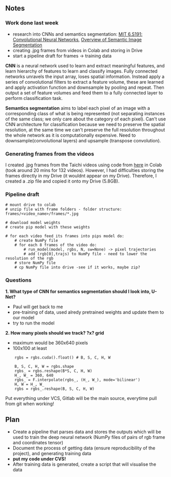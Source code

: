 ## Notes ##
### Work done last week
* research into CNNs and semantics segmentation: [MIT 6.S191: Convolutional Neural Networks](https://www.youtube.com/watch?v=uapdILWYTzE&list=PLtBw6njQRU-rwp5__7C0oIVt26ZgjG9NI&index=3), [Overview of Semantic Image Segmentation](https://www.jeremyjordan.me/semantic-segmentation/)
* creating .jpg frames from videos in Colab and storing in Drive
* start a pipeline draft for frames -> training data


__CNN__ is a neural network used to learn and extract meaningful features, and learn hierarchy of features to learn and classify images. Fully connected networks unravels the input array, loses spatial information. Instead apply a series of convolutional filters to extract a feature volume, these are learned and apply activation function and downsample by pooling and repeat. Then output a set of feature volumes and feed them to a fully connected layer to perform classification task.

__Semantics segmentation__ aims to label each pixel of an image with a corresponding class of what is being represented (not separating instances of the same class; we only care about the category of each pixel). Can't use CNN architecture for classification because we need to preserve the spatial resolution, at the same time we can't preserve the full resolution throughout the whole network as it is computationally expensive. Need to downsample(convolutional layers) and upsample (transpose convolution).

### Generating frames from the videos
I created .jpg frames from the Taichi videos using code from [here](https://github.com/gsssrao/youtube-8m-videos-frames/blob/master/generateframesfromvideos.sh) in Colab (took around 20 mins for 132 videos). However, I had difficulties storing the frames directly in my Drive (it wouldnt appear on my Drive). Therefore, I created a .zip file and copied it onto my Drive (5.8GB).

### __Pipeline draft__
```
# mount drive to colab
# unzip file with frame folders - folder structure: frames/<video_name>/frames/*.jpg

# download model weights
# create pip model with these weights

# for each video feed its frames into pips model do:
	# create NumPy file
	# for each 8 frames of the video do:
		# run_model(model, rgbs, N, sw=None) -> pixel trajectories
		# add (rgb[0],trajs) to NumPy file - need to lower the resolution of the rgb
	# store NumPy file
	# cp NumPy file into drive -see if it works, maybe zip?
```



### Questions


__1. What type of CNN for semantics segmentation should I look into, U-Net?__

  * Paul will get back to me
  * pre-training of data, used alredy pretrained weights and update them to our model
  * try to run the model


__2. How many pixels should we track? ?x? grid__ 

  * maximum would be 360x640 pixels
  * 100x100 at least

```
    rgbs = rgbs.cuda().float() # B, S, C, H, W
    
    B, S, C, H, W = rgbs.shape
    rgbs_ = rgbs.reshape(B*S, C, H, W)
    H_, W_ = 360, 640
    rgbs_ = F.interpolate(rgbs_, (H_, W_), mode='bilinear')
    H, W = H_, W_
    rgbs = rgbs_.reshape(B, S, C, H, W)
```

Put everything under VCS, Gitlab will be the main source, everytime pull from git when working!

## Plan ##
* Create a pipeline that parses data and stores the outputs which will be used to train the deep neural network (NumPy files of pairs of rgb frame and coordinates tensor)
* Document the process of getting data (ensure reproducibility of the project), and generating training data
* __put my code under CVS!__
* After training data is generated, create a script that will visualise the data
